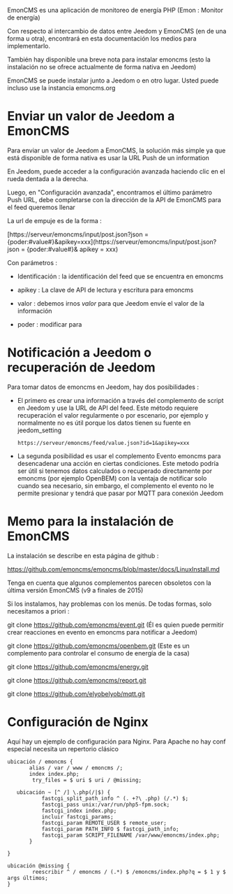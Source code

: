 EmonCMS es una aplicación de monitoreo de energía PHP (Emon :
Monitor de energía)

Con respecto al intercambio de datos entre Jeedom y EmonCMS (en
de una forma u otra), encontrará en esta documentación los medios
para implementarlo.

También hay disponible una breve nota para instalar emoncms (esto
la instalación no se ofrece actualmente de forma nativa en Jeedom)

EmonCMS se puede instalar junto a Jeedom o en otro lugar. Usted puede
incluso use la instancia emoncms.org

Enviar un valor de Jeedom a EmonCMS 
=========================================

Para enviar un valor de Jeedom a EmonCMS, la solución más simple
ya que está disponible de forma nativa es usar la URL Push de un
information

En Jeedom, puede acceder a la configuración avanzada haciendo clic en el
rueda dentada a la derecha.

Luego, en "Configuración avanzada", encontramos el último parámetro
Push URL, debe completarse con la dirección de la API de EmonCMS para el feed
queremos llenar

La url de empuje es de la forma :

[https://serveur/emoncms/input/post.json?json = {poder:\#value\#}&apikey=xxx](https://serveur/emoncms/input/post.json?json = {poder:#value#}& apikey = xxx)

Con parámetros :

-   Identificación : la identificación del feed que se encuentra en emoncms

-   apikey : La clave de API de lectura y escritura para emoncms

-   valor : debemos irnos *valor* para que Jeedom envíe el
    valor de la información

-   poder : modificar para

Notificación a Jeedom o recuperación de Jeedom 
======================================================

Para tomar datos de emoncms en Jeedom, hay dos posibilidades
:

-   El primero es crear una información a través del complemento de script en Jeedom
    y use la URL de API del feed. Este método requiere recuperación
    el valor regularmente o por escenario, por ejemplo y normalmente
    no es útil porque los datos tienen su fuente en jeedom\_setting

        https://serveur/emoncms/feed/value.json?id=1&apikey=xxx

-   La segunda posibilidad es usar el complemento Evento emoncms
    para desencadenar una acción en ciertas condiciones. Este metodo
    podría ser útil si tenemos datos calculados o
    recuperado directamente por emoncms (por ejemplo OpenBEM) con
    la ventaja de notificar solo cuando sea necesario, sin embargo, el complemento
    el evento no le permite presionar y tendrá que pasar por MQTT
    para conexión Jeedom

Memo para la instalación de EmonCMS 
================================

La instalación se describe en esta página de github :

<https://github.com/emoncms/emoncms/blob/master/docs/LinuxInstall.md>

Tenga en cuenta que algunos complementos parecen obsoletos con la última versión
EmonCMS (v9 a finales de 2015)

Si los instalamos, hay problemas con los menús. De todas formas,
solo necesitamos a priori :

git clone <https://github.com/emoncms/event.git> (Él es quien puede
permitir crear reacciones en evento en emoncms para
notificar a Jeedom)

git clone <https://github.com/emoncms/openbem.git> (Este es un complemento para
controlar el consumo de energía de la casa)

git clone <https://github.com/emoncms/energy.git>

git clone <https://github.com/emoncms/report.git>

git clone <https://github.com/elyobelyob/mqtt.git>

Configuración de Nginx 
===================

Aquí hay un ejemplo de configuración para Nginx. Para Apache no hay
conf especial necesita un repertorio clásico

    ubicación / emoncms {
           alias / var / www / emoncms /;
           index index.php;
            try_files = $ uri $ uri / @missing;

       ubicación ~ [^ /] \.php(/|$) {
               fastcgi_split_path_info ^ (. +?\ .php) (/.*) $;
               fastcgi_pass unix:/var/run/php5-fpm.sock;
               fastcgi_index index.php;
               incluir fastcgi_params;
               fastcgi_param REMOTE_USER $ remote_user;
               fastcgi_param PATH_INFO $ fastcgi_path_info;
               fastcgi_param SCRIPT_FILENAME /var/www/emoncms/index.php;
           }

    }

    ubicación @missing {
            reescribir ^ / emoncms / (.*) $ /emoncms/index.php?q = $ 1 y $ args últimos;
    }
